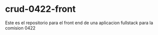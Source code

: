 # crud-0422-front
Este es el repositorio para el front end de una aplicacion fullstack para la comision 0422 
